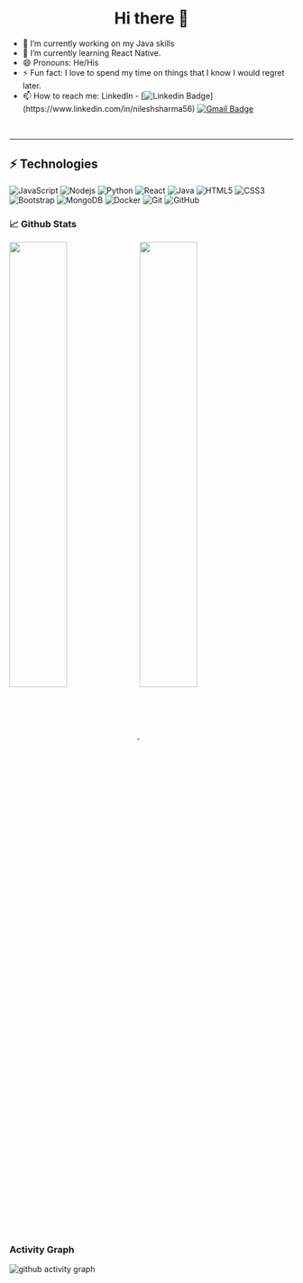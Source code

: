 <!-- ### Hi there 👋 -->

<!--
**nilesh-05/nilesh-05** is a ✨ _special_ ✨ repository because its `README.md` (this file) appears on your GitHub profile.

- 👯 I’m looking to collaborate on ...

- 💬 Ask me about any tech stuff going on.
- 🤔 I’m looking for help with ...
  <img align="center" src="https://github-readme-stats.vercel.app/api/top-langs/?username=nilesh-05&theme=light&hide_langs_below=1" />
Here are some ideas to get you started:
-->


<h1 align="center"> Hi there 👋 </h1>

- 🔭 I’m currently working on my Java skills
- 🌱 I’m currently learning React Native.
- 😄 Pronouns: He/His
- ⚡ Fun fact: I love to spend my time on things that I know I would regret later.
- 📫 How to reach me: LinkedIn - [![Linkedin Badge](https://img.shields.io/badge/-Nilesh-blue?style=flat-square&logo=Linkedin&logoColor=white&link=(https://www.linkedin.com/in/nileshsharma56))](https://www.linkedin.com/in/nileshsharma56)  [![Gmail Badge](https://img.shields.io/badge/-nilesh.s0506@outlook.com-c14438?style=flat-square&logo=Gmail&logoColor=white&link=mailto:nilesh.s0506@outlook.com)](mailto:nilesh.s0506@outlook.com)
<br/>

<hr>

## ⚡ Technologies
  ![JavaScript](https://img.shields.io/badge/-JavaScript-black?style=flat-square&logo=javascript)
![Nodejs](https://img.shields.io/badge/-Nodejs-black?style=flat-square&logo=Node.js)
![Python](https://img.shields.io/badge/-Python-black?style=flat-square&logo=Python)
![React](https://img.shields.io/badge/-React-black?style=flat-square&logo=react)
![Java](https://img.shields.io/badge/-java-E34A86?style=flat-square&logo=java)
  ![HTML5](https://img.shields.io/badge/-HTML5-E34F26?style=flat-square&logo=html5&logoColor=white)
![CSS3](https://img.shields.io/badge/-CSS3-1572B6?style=flat-square&logo=css3)
![Bootstrap](https://img.shields.io/badge/-Bootstrap-563D7C?style=flat-square&logo=bootstrap)
  ![MongoDB](https://img.shields.io/badge/-MongoDB-black?style=flat-square&logo=mongodb)
  ![Docker](https://img.shields.io/badge/-Docker-black?style=flat-square&logo=docker)
  ![Git](https://img.shields.io/badge/-Git-black?style=flat-square&logo=git)
![GitHub](https://img.shields.io/badge/-GitHub-181717?style=flat-square&logo=github)
 
<!-- <img src="https://github-readme-stats.vercel.app/api?username=nilesh-05&count_private=true&show_icons=true&include_all_commits=true&theme=outrun"> -->


### 📈 **Github Stats**
<div float= "left">
<a href="https://github.com/ssbeast">
<img width="45%" align="center" src="https://github-readme-stats.vercel.app/api?username=nilesh-05&layout=compact&show_icons=true&include_all_commits=true&theme=blue-green&count_private=true">
  </a>
<a href="https://github.com/remcohalman/github-readme-stats">
<img width="45%" align="center" src="https://github-readme-streak-stats.herokuapp.com/?user=nilesh-05&layout=compact&theme=radical&custom_title=streak-stats-ty&hide_border=false&layout=compact" />
  </a>
</div>

### **Activity Graph**

![ github activity graph](https://activity-graph.herokuapp.com/graph?username=nilesh-05&theme=github&area=true)
